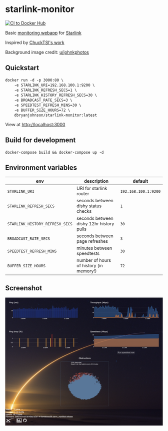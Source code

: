 # starlink-monitor

[![CI to Docker Hub](https://github.com/dbjohnson/starlink-monitor/workflows/CI%20to%20Docker%20hub/badge.svg)](https://hub.docker.com/repository/docker/dbryanjohnson/starlink-monitor)

Basic [monitoring webapp](http://localhost:3000) for [Starlink](https://starlink.com)

Inspired by [ChuckTSI's work](https://github.com/ChuckTSI/BetterThanNothingWebInterface)

Background image credit: [u/johnkphotos](https://www.reddit.com/r/space/comments/4i3t6t/long_exposure_photograph_i_took_of_this_mornings/)

## Quickstart

```
docker run -d -p 3000:80 \
	-e STARLINK_URI=192.168.100.1:9200 \
	-e STARLINK_REFRESH_SECS=1 \
	-e STARLINK_HISTORY_REFRESH_SECS=30 \
	-e BROADCAST_RATE_SECS=3 \
	-e SPEEDTEST_REFRESH_MINS=30 \
	-e BUFFER_SIZE_HOURS=72 \
	dbryanjohnson/starlink-monitor:latest
```

View at [http://localhost:3000](http://localhost:3000)


## Build for development

```
docker-compose build && docker-compose up -d
```


## Environment variables

| env                             | description                              | default              |
| ------------------------------- | ---------------------------------------- | -------------------- |
| `STARLINK_URI`                  | URI for starlink router                  | `192.168.100.1:9200` |
| `STARLINK_REFRESH_SECS`         | seconds between dishy status checks      | `1`                  |
| `STARLINK_HISTORY_REFRESH_SECS` | seconds between dishy 12hr history pulls | `30`                 |
| `BROADCAST_RATE_SECS`           | seconds between page refreshes           | `3`                  |
| `SPEEDTEST_REFRESH_MINS`        | minutes between speedtests               | `30`                 |
| `BUFFER_SIZE_HOURS`             | number of hours of history (in memory!)  | `72`                 |


## Screenshot
![](https://github.com/dbjohnson/starlink-monitor/blob/main/resources/screenshot.png?raw=true)
